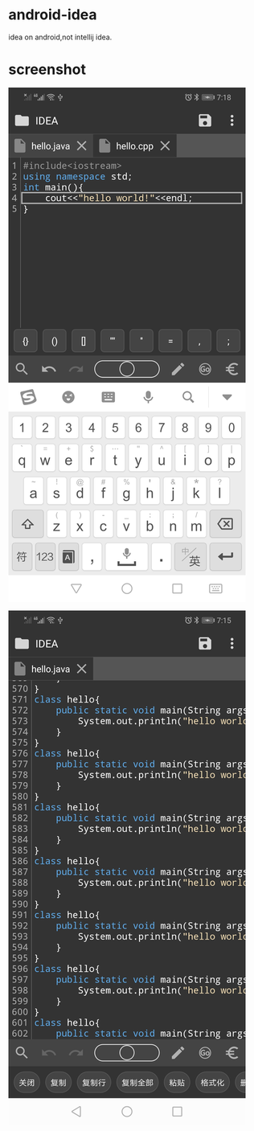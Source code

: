 # android-idea
idea on android,not intellij idea.
# screenshot

![](https://raw.githubusercontent.com/CodeNeedWho/android-idea/master/screenshot/2.jpg)

![](https://raw.githubusercontent.com/CodeNeedWho/android-idea/master/screenshot/3.jpg)
